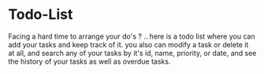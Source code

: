 # Todo-List
Facing a hard time to arrange your do's ? .. here is a todo list where you can add your tasks and keep track of it.
you also can modify a task or delete it at all, and search any of your tasks by it's id, name, priority, or date, and see the history of your tasks as well as overdue tasks.
